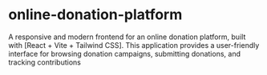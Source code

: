 # online-donation-platform
A responsive and modern frontend for an online donation platform, built with [React + Vite + Tailwind CSS]. This application provides a user-friendly interface for browsing donation campaigns, submitting donations, and tracking contributions
